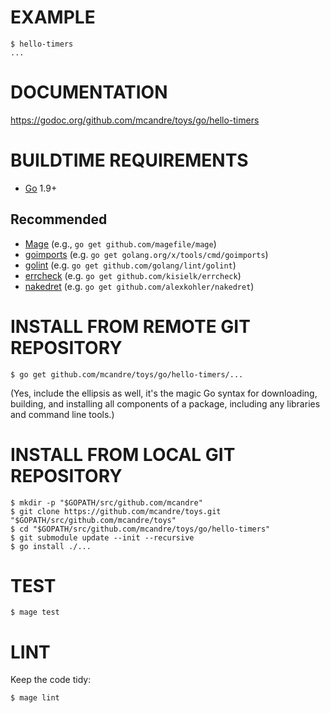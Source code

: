 # EXAMPLE

```
$ hello-timers
...
```

# DOCUMENTATION

https://godoc.org/github.com/mcandre/toys/go/hello-timers

# BUILDTIME REQUIREMENTS

* [Go](http://golang.org/) 1.9+

## Recommended

* [Mage](https://magefile.org/) (e.g., `go get github.com/magefile/mage`)
* [goimports](https://godoc.org/golang.org/x/tools/cmd/goimports) (e.g. `go get golang.org/x/tools/cmd/goimports`)
* [golint](https://github.com/golang/lint) (e.g. `go get github.com/golang/lint/golint`)
* [errcheck](https://github.com/kisielk/errcheck) (e.g. `go get github.com/kisielk/errcheck`)
* [nakedret](https://github.com/alexkohler/nakedret) (e.g. `go get github.com/alexkohler/nakedret`)

# INSTALL FROM REMOTE GIT REPOSITORY

```console
$ go get github.com/mcandre/toys/go/hello-timers/...
```

(Yes, include the ellipsis as well, it's the magic Go syntax for downloading, building, and installing all components of a package, including any libraries and command line tools.)

# INSTALL FROM LOCAL GIT REPOSITORY

```console
$ mkdir -p "$GOPATH/src/github.com/mcandre"
$ git clone https://github.com/mcandre/toys.git "$GOPATH/src/github.com/mcandre/toys"
$ cd "$GOPATH/src/github.com/mcandre/toys/go/hello-timers"
$ git submodule update --init --recursive
$ go install ./...
```

# TEST

```console
$ mage test
```

# LINT

Keep the code tidy:

```console
$ mage lint
```
